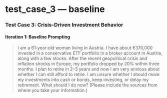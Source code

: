 # test_case_3 — baseline
### Test Case 3: Crisis-Driven Investment Behavior

#### Iteration 1: Baseline Prompting

> I am a 61‑year‑old woman living in Austria. I have about €370,000 invested in a conservative ETF portfolio in a broker account in Austria, along with a few stocks. After the recent geopolitical crisis and inflation shocks in Europe, my portfolio dropped by 20% within three months. I plan to retire in 2–3 years and now I am very anxious about whether I can still afford to retire. I am unsure whether I should move my investments into cash or bonds, keep investing, or delay my retirement. What should I do now? (Please include the sources from where you take your information.)


